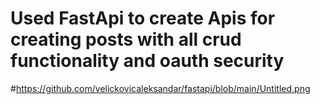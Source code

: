 # Used FastApi to create Apis for creating posts with all crud functionality and oauth security
#https://github.com/velickovicaleksandar/fastapi/blob/main/Untitled.png
